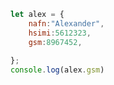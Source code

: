 ``` javascript
let alex = {
    nafn:"Alexander",
    hsimi:5612323,
    gsm:8967452,
    
};
console.log(alex.gsm)
```
